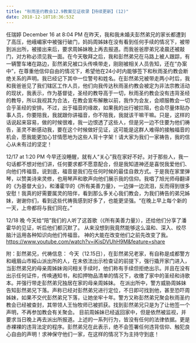 ```yaml
---
title: "秋雨圣约教会12.9教案见证收录【持续更新】(12)"
date: 2018-12-18T18:36:53Z
---
```


任瑞婷
December 16 at 8:04 PM 在昨天，我和我未婚夫彭然弟兄的家长都遭到了高压，他峨嵋家中被强行破门，妈妈周姊妹在没有看到任何手续的情况下，被带到派出所，被接出来后，要求周姊妹晚上再去报道。而我爸爸廖弟兄凌晨还被敲门，对方称必须见我一面。在今天敬拜之后，我和彭然弟兄在马路上被人跟踪，有一辆警车堵在路边，彭然弟兄被口头传唤带走，刚刚被相关人员告知，还在“办案中”，在尊重他信仰自由的情况下，希望他在24小时内能够签下和秋雨圣约教会断绝关系的声明。我已经记下其中一位警号和姓名。在彭然弟兄被带走两小时后，我和我爸爸见了我们辖区工作人员，他们向我传达秋雨圣约教会被定为非法宗教活动的现状，我表示，作为基督徒，圣经的教导高于一切，秋雨圣约教会没有违背圣经的教导，所以我视其为合法，在教会宣布解散以前，我作为会友，会顺服教会一切合乎圣经的安排。不过，出于福音的缘故，如果我的出行被拦阻，也会尽量体贴办事人员，你要陪我，我就跟你讲福音，你不陪我，我就该干嘛干嘛。只是，这样的话说起来容易，做的时候很难，我一边恨透了这些人，但是另一边不住要为他们祷告，圣灵不断感动我，要在这个时候做好见证，这可能是这群人难得的接触福音的机会，愿我能更加心甘情愿地为这些人背十字架！请大家为我们一家祷告，我的信心从未有过的坚定！

12/17  at 1:20 PM  今早还没睡醒，就有人“关心”我在家好不好。对于那些人，我一句话都不想对他们讲，任何要求都不愿意配合，但是我知道神还是喜悦我爱他们、向他们传福音。说到底，福音是我们在任何时候的最佳自救方式。于是我在家里弹琴，以赞美诗来灵修，也用琴声和歌声向他们展示我的信仰。我唱了旭光师母翻译的《为基督大业》，和潘霍华的《所有美善力量》，一边弹一边流泪，反而得到很多安慰！我真的好需要属灵的陪伴，看到那么多关心我们教会，为我们祷告的弟兄姊妹，谢谢你们，看到这些代祷我感到好多了，也能更坚强。“在晚上早上每个新的一天，上帝都将与我们同在。”

12/18 晚
今天给“陪”我们的人听了这首歌（《所有美善力量》），还给他们分享了潘霍华的见证，听后他们都沉默了。
从来没想到我竟然能够这么温和、深入、绞尽脑汁运用各种知识向他们传福音。
神的大能在改变他们之前先改变了我。
https://www.youtube.com/watch?v=iKisDVUhH9M&feature=share

附：彭然弟兄，代祷信息：
今天（12.15日），在彭然弟兄老家，有自称是成都警方和峨眉山市綏山派出所的人，在未依法出示检查证的前提下，强行撬开家门进入，当彭然弟兄的母亲周姊妹询问相关手续时，他们称有手续但拒绝出示。并且在没有出示任何证件，传唤通知书，和扣押物品清单的情况下，收缴了家中的圣经和诗歌本。并强行带走彭然弟兄独居在家的母亲周姊妹。
在派出所中，警方威胁周姊妹告知彭然弟兄下落。声称已经对彭然弟兄进行定位，不日即可找到他，甚至恐吓周姊妹，如果不交代彭然弟兄下落，让她坐牢十年。警方又称彭然弟兄聚会秋雨圣约教会已经被查封，其带领人王怡牧师已被抓获。找到彭然弟兄只是为了让他签一个声明，不再参加教会有关聚会。
目前周姊妹已经返回家中，但是依然被监视，并要求当日晚上再去派出所报道。上述的一系列行为，皆没有任何的法律依据。更是赤裸裸的违背法定的程序。彭然弟兄在此表示，绝不会签署任何违背信仰、触犯良心自由的声明！求神保守他们一家，在这样的情况下为主持守到底！